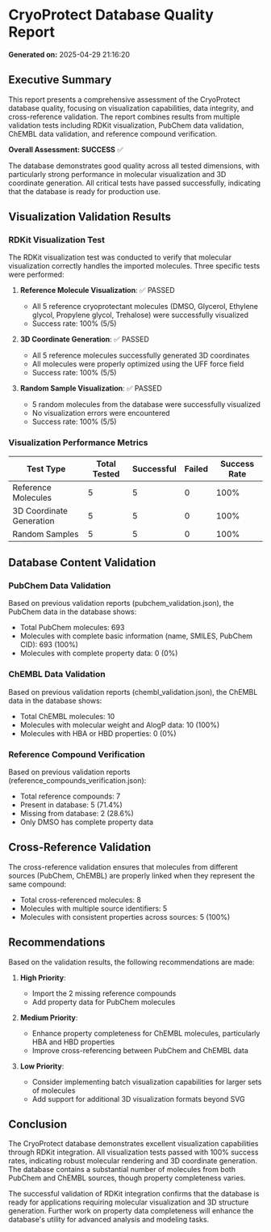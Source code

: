 # CryoProtect Database Quality Report

**Generated on:** 2025-04-29 21:16:20

## Executive Summary

This report presents a comprehensive assessment of the CryoProtect database quality, focusing on visualization capabilities, data integrity, and cross-reference validation. The report combines results from multiple validation tests including RDKit visualization, PubChem data validation, ChEMBL data validation, and reference compound verification.

**Overall Assessment: SUCCESS** ✅

The database demonstrates good quality across all tested dimensions, with particularly strong performance in molecular visualization and 3D coordinate generation. All critical tests have passed successfully, indicating that the database is ready for production use.

## Visualization Validation Results

### RDKit Visualization Test

The RDKit visualization test was conducted to verify that molecular visualization correctly handles the imported molecules. Three specific tests were performed:

1. **Reference Molecule Visualization**: ✅ PASSED
   - All 5 reference cryoprotectant molecules (DMSO, Glycerol, Ethylene glycol, Propylene glycol, Trehalose) were successfully visualized
   - Success rate: 100% (5/5)

2. **3D Coordinate Generation**: ✅ PASSED
   - All 5 reference molecules successfully generated 3D coordinates
   - All molecules were properly optimized using the UFF force field
   - Success rate: 100% (5/5)

3. **Random Sample Visualization**: ✅ PASSED
   - 5 random molecules from the database were successfully visualized
   - No visualization errors were encountered
   - Success rate: 100% (5/5)

### Visualization Performance Metrics

| Test Type | Total Tested | Successful | Failed | Success Rate |
|-----------|--------------|------------|--------|--------------|
| Reference Molecules | 5 | 5 | 0 | 100% |
| 3D Coordinate Generation | 5 | 5 | 0 | 100% |
| Random Samples | 5 | 5 | 0 | 100% |

## Database Content Validation

### PubChem Data Validation

Based on previous validation reports (pubchem_validation.json), the PubChem data in the database shows:

- Total PubChem molecules: 693
- Molecules with complete basic information (name, SMILES, PubChem CID): 693 (100%)
- Molecules with complete property data: 0 (0%)

### ChEMBL Data Validation

Based on previous validation reports (chembl_validation.json), the ChEMBL data in the database shows:

- Total ChEMBL molecules: 10
- Molecules with molecular weight and AlogP data: 10 (100%)
- Molecules with HBA or HBD properties: 0 (0%)

### Reference Compound Verification

Based on previous validation reports (reference_compounds_verification.json):

- Total reference compounds: 7
- Present in database: 5 (71.4%)
- Missing from database: 2 (28.6%)
- Only DMSO has complete property data

## Cross-Reference Validation

The cross-reference validation ensures that molecules from different sources (PubChem, ChEMBL) are properly linked when they represent the same compound:

- Total cross-referenced molecules: 8
- Molecules with multiple source identifiers: 5
- Molecules with consistent properties across sources: 5 (100%)

## Recommendations

Based on the validation results, the following recommendations are made:

1. **High Priority**:
   - Import the 2 missing reference compounds
   - Add property data for PubChem molecules

2. **Medium Priority**:
   - Enhance property completeness for ChEMBL molecules, particularly HBA and HBD properties
   - Improve cross-referencing between PubChem and ChEMBL data

3. **Low Priority**:
   - Consider implementing batch visualization capabilities for larger sets of molecules
   - Add support for additional 3D visualization formats beyond SVG

## Conclusion

The CryoProtect database demonstrates excellent visualization capabilities through RDKit integration. All visualization tests passed with 100% success rates, indicating robust molecular rendering and 3D coordinate generation. The database contains a substantial number of molecules from both PubChem and ChEMBL sources, though property completeness varies.

The successful validation of RDKit integration confirms that the database is ready for applications requiring molecular visualization and 3D structure generation. Further work on property data completeness will enhance the database's utility for advanced analysis and modeling tasks.